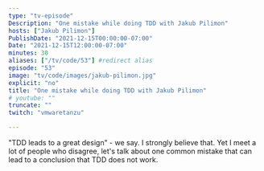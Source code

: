 ```yaml
---
type: "tv-episode"
Description: "One mistake while doing TDD with Jakub Pilimon"
hosts: ["Jakub Pilimon"]
PublishDate: "2021-12-15T00:00:00-07:00"
Date: "2021-12-15T12:00:00-07:00"
minutes: 30
aliases: ["/tv/code/53"] #redirect alias
episode: "53"
image: "tv/code/images/jakub-pilimon.jpg"
explicit: "no"
title: "One mistake while doing TDD with Jakub Pilimon"
# youtube: ""
truncate: ""
twitch: "vmwaretanzu"

---
```


"TDD leads to a great design" - we say. I strongly believe that. Yet I meet a lot of people who disagree, let's talk about one common mistake that can lead to a conclusion that TDD does not work. 